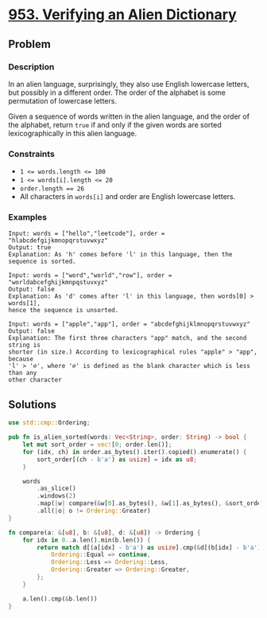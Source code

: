 # [953. Verifying an Alien Dictionary](https://leetcode.com/problems/verifying-an-alien-dictionary/)

## Problem

### Description

In an alien language, surprisingly, they also use English lowercase letters, but
possibly in a different order. The order of the alphabet is some permutation of
lowercase letters.

Given a sequence of words written in the alien language, and the order of the
alphabet, return `true` if and only if the given words are sorted
lexicographically in this alien language.

### Constraints

* `1 <= words.length <= 100`
* `1 <= words[i].length <= 20`
* `order.length == 26`
* All characters in `words[i]` and order are English lowercase letters.

### Examples

```text
Input: words = ["hello","leetcode"], order = "hlabcdefgijkmnopqrstuvwxyz"
Output: true
Explanation: As 'h' comes before 'l' in this language, then the sequence is sorted.
```

```text
Input: words = ["word","world","row"], order = "worldabcefghijkmnpqstuvxyz"
Output: false
Explanation: As 'd' comes after 'l' in this language, then words[0] > words[1], 
hence the sequence is unsorted.
```

```text
Input: words = ["apple","app"], order = "abcdefghijklmnopqrstuvwxyz"
Output: false
Explanation: The first three characters "app" match, and the second string is 
shorter (in size.) According to lexicographical rules "apple" > "app", because 
'l' > '∅', where '∅' is defined as the blank character which is less than any 
other character
```

## Solutions

```rust
use std::cmp::Ordering;

pub fn is_alien_sorted(words: Vec<String>, order: String) -> bool {
    let mut sort_order = vec![0; order.len()];
    for (idx, ch) in order.as_bytes().iter().copied().enumerate() {
        sort_order[(ch - b'a') as usize] = idx as u8;
    }

    words
        .as_slice()
        .windows(2)
        .map(|w| compare(&w[0].as_bytes(), &w[1].as_bytes(), &sort_order))
        .all(|o| o != Ordering::Greater)
}

fn compare(a: &[u8], b: &[u8], d: &[u8]) -> Ordering {
    for idx in 0..a.len().min(b.len()) {
        return match d[(a[idx] - b'a') as usize].cmp(&d[(b[idx] - b'a') as usize]) {
            Ordering::Equal => continue,
            Ordering::Less => Ordering::Less,
            Ordering::Greater => Ordering::Greater,
        };
    }

    a.len().cmp(&b.len())
}
```